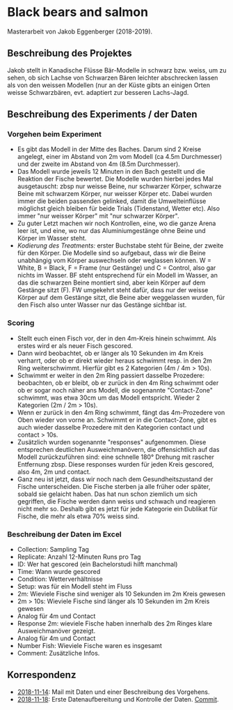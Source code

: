 # Black bears and salmon

Masterarbeit von Jakob Eggenberger (2018-2019).

## Beschreibung des Projektes
Jakob stellt in Kanadische Flüsse Bär-Modelle in schwarz bzw. weiss, um zu sehen, ob sich Lachse von Schwarzen Bären leichter abschrecken lassen als von den weissen Modellen (nur an der Küste gibts an einigen Orten weisse Schwarzbären, evt. adaptiert zur besseren Lachs-Jagd.

## Beschreibung des Experiments / der Daten
### Vorgehen beim Experiment
- Es gibt das Modell in der Mitte des Baches. Darum sind 2 Kreise angelegt, einer im Abstand von 2m vom Modell (ca 4.5m Durchmesser) und der zweite im Abstand von 4m (8.5m Durchmesser). 
- Das Modell wurde jeweils 12 Minuten in den Bach gestellt und die Reaktion der Fische bewertet. Die Modelle wurden hierbei jedes Mal ausgetauscht: zbsp nur weisse Beine, nur schwarzer Körper, schwarze Beine mit schwarzem Körper, nur weisser Körper etc. Dabei wurden immer die beiden passenden gelinked, damit die Umwelteinflüsse möglichst gleich bleiben für beide Trials (Tidenstand, Wetter etc). Also immer "nur weisser Körper" mit "nur schwarzer Körper".
- Zu guter Letzt machen wir noch Kontrollen, eine, wo die ganze Arena leer ist, und eine, wo nur das Aluminiumgestänge ohne Beine und Körper im Wasser steht.
- *Kodierung des Treatments:* erster Buchstabe steht für Beine, der zweite für den Körper. Die Modelle sind so aufgebaut, dass wir die Beine unabhängig vom Körper auswechseln oder weglassen können. W = White, B = Black, F = Frame (nur Gestänge) und C = Control, also gar nichts im Wasser. BF steht entsprechend für ein Modell im Wasser, an das die schwarzen Beine montiert sind, aber kein Körper auf dem Gestänge sitzt (F). FW umgekehrt steht dafür, dass nur der weisse Körper auf dem Gestänge sitzt, die Beine aber weggelassen wurden, für den Fisch also unter Wasser nur das Gestänge sichtbar ist.

### Scoring
- Stellt euch einen Fisch vor, der in den 4m-Kreis hinein schwimmt. Als erstes wird er als neuer Fisch gescored. 
- Dann wird beobachtet, ob er länger als 10 Sekunden im 4m Kreis verharrt, oder ob er direkt wieder heraus schwimmt resp. in den 2m Ring weiterschwimmt. Hierfür gibt es 2 Kategorien (4m / 4m > 10s). 
- Schwimmt er weiter in den 2m Ring passiert dasselbe Prozedere: beobachten, ob er bleibt, ob er zurück in den 4m Ring schwimmt oder ob er sogar noch näher ans Modell, die sogenannte "Contact-Zone" schwimmt, was etwa 30cm um das Modell entspricht. Wieder 2 Kategorien (2m / 2m > 10s). 
- Wenn er zurück in den 4m Ring schwimmt, fängt das 4m-Prozedere von Oben wieder von vorne an. Schwimmt er in die Contact-Zone, gibt es auch wieder dasselbe Prozedere mit den Kategorien contact und contact > 10s. 
- Zusätzlich wurden sogenannte "responses" aufgenommen. Diese entsprechen deutlichen Ausweichmanövern, die offensichtlich auf das Modell zurückzuführen sind: eine schnelle 180° Drehung mit rascher Entfernung zbsp. Diese responses wurden für jeden Kreis gescored, also 4m, 2m und contact. 
- Ganz neu ist jetzt, dass wir noch nach dem Gesundheitszustand der Fische unterscheiden. Die Fische sterben ja alle früher oder später, sobald sie gelaicht haben. Das hat nun schon ziemlich um sich gegriffen, die Fische werden dann weiss und schwach und reagieren nicht mehr so. Deshalb gibt es jetzt für jede Kategorie ein Dublikat für Fische, die mehr als etwa 70% weiss sind.

### Beschreibung der Daten im Excel
- Collection: Sampling Tag
- Replicate: Anzahl 12-Minuten Runs pro Tag
- ID: Wer hat gescored (ein Bachelorstudi hilft manchmal)
- Time: Wann wurde gescored
- Condition: Wetterverhältnisse
- Setup: was für ein Modell steht im Fluss
- 2m: Wieviele Fische sind weniger als 10 Sekunden im 2m Kreis gewesen
- 2m > 10s: Wieviele Fische sind länger als 10 Sekunden im 2m Kreis gewesen
- Analog für 4m und Contact
- Response 2m: wieviele Fische haben innerhalb des 2m Ringes klare
Ausweichmanöver gezeigt.
- Analog für 4m und Contact
- Number Fish: Wieviele Fische waren es insgesamt
- Comment: Zusätzliche Infos.

## Korrespondenz
- [2018-11-14](x-devonthink-item://%3CCALj0X1V9187d0sd9Z0EsGdivx8sQPNd=rUTdgz5smpG+5_SkYA@mail.gmail.com%3E): Mail mit Daten und einer Beschreibung des Vorgehens.
- [2018-11-18](x-devonthink-item://%3CA94B2CCF-3C41-461E-9477-38FBF294CB2B@unibas.ch%3E): Erste Datenaufbereitung und Kontrolle der Daten. [Commit](https://github.com/TobiasRoth/master-bears/commit/ea70e9daabf7eb0f47cc7021d0bbfa787f7b4d47).

